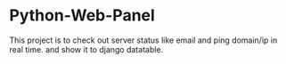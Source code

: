 # Python-Web-Panel

This project is to check out server status like email and ping domain/ip in real time. and show it to django datatable. 
